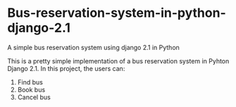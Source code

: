 # Bus-reservation-system-in-python-django-2.1
A simple bus reservation system using django 2.1 in Python

This is a pretty simple implementation of a bus reservation system in Pyhton Django 2.1.
In this project, the users can:
1. Find bus
2. Book bus
3. Cancel bus

